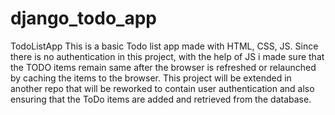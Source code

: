 # django_todo_app
TodoListApp This is a basic Todo list app made with HTML, CSS, JS. Since there is no authentication in this project, with the help of JS i made sure that the TODO items remain same after the browser is refreshed or relaunched by caching the items to the browser.  This project will be extended in another repo that will be reworked to contain user authentication and also ensuring that the ToDo items are added and retrieved from the database.
